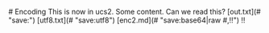 #   E n c o d i n g 
 
 T h i s   i s   n o w   i n   u c s 2 . 
 
         S o m e   c o n t e n t .   C a n   w e   r e a d   t h i s ? 
 
 [ o u t . t x t ] ( #   " s a v e : " ) 
 [ u t f 8 . t x t ] ( #   " s a v e : u t f 8 " ) 
 
 [ e n c 2 . m d ] ( #   " s a v e : b a s e 6 4 | r a w   # , ! ! " ) 
 ! ! 
 